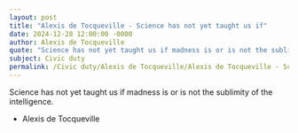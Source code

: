 ```yaml
---
layout: post
title: "Alexis de Tocqueville - Science has not yet taught us if"
date: 2024-12-28 12:00:00 -0000
author: Alexis de Tocqueville
quote: "Science has not yet taught us if madness is or is not the sublimity of the intelligence."
subject: Civic duty
permalink: /Civic duty/Alexis de Tocqueville/Alexis de Tocqueville - Science has not yet taught us if
---
```


Science has not yet taught us if madness is or is not the sublimity of the intelligence.

- Alexis de Tocqueville
